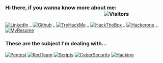 ### Hi there, if you wanna know more about me: &nbsp;&nbsp;&nbsp;&nbsp;&nbsp;&nbsp;&nbsp;&nbsp;&nbsp;&nbsp;&nbsp;&nbsp;&nbsp;&nbsp;&nbsp;&nbsp;&nbsp;&nbsp;&nbsp;&nbsp;&nbsp;&nbsp;&nbsp;&nbsp;&nbsp;&nbsp;&nbsp;&nbsp;&nbsp;&nbsp;&nbsp;&nbsp;&nbsp;&nbsp;&nbsp;&nbsp;&nbsp;&nbsp;&nbsp;&nbsp;&nbsp;&nbsp;&nbsp;&nbsp;&nbsp;&nbsp;&nbsp;&nbsp;&nbsp;&nbsp;&nbsp;&nbsp;&nbsp;&nbsp;&nbsp;&nbsp;&nbsp;&nbsp;&nbsp;&nbsp;&nbsp;&nbsp;&nbsp;&nbsp;&nbsp;&nbsp;&nbsp;&nbsp;&nbsp;&nbsp;&nbsp;&nbsp;&nbsp;&nbsp;&nbsp;&nbsp;&nbsp;&nbsp;&nbsp;&nbsp;![Visitors](https://visitor-badge.laobi.icu/badge?page_id=mood404.mood404)

[![LinkedIn](https://img.shields.io/badge/_Rodney%20Camilo-0A66C2.svg?style=flat&logo=linkedin&logoColor=white)](https://www.linkedin.com/in/rodneycamilo/) _ 
[![Github](https://img.shields.io/badge/_Rodney[mood404]-181717.svg?style=flat&logo=github&logoColor=white&link=https://github.com/mood404/)](https://github.com/mood404/) _ 
[![TryHackMe](https://img.shields.io/badge/_TryHackMe%20Profile-494649.svg?style=flat&logo=tryhackme&logoColor=white)](https://tryhackme.com/p/c4mil0) _ 
[![HackTheBox](https://img.shields.io/badge/_Rodney-9FEF00.svg?style=flat&logo=hackthebox&logoColor=white&link=https://app.hackthebox.eu/profile/)](https://app.hackthebox.eu/profile/) _ 
[![Hackerone](https://img.shields.io/badge/_Rodney-494649.svg?style=flat&logo=hackerone&logoColor=white&link=https://hackerone.com/Rodney?type=user)](https://hackerone.com/Rodney?type=user) _ 
[![MyResume](https://img.shields.io/badge/_My%20Resume-A81D33.svg?style=flat&logoColor=white)](#)


### These are the subject I'm dealing with...

[![Pentest](https://img.shields.io/badge/_Pentest-3776AB.svg?style=for-the-badge&labelColor=black)](#)
[![RedTeam](https://img.shields.io/badge/_RedTeam-A81D33.svg?style=for-the-badge&labelColor=black&logoColor=A81D33)](#)
[![Scripts](https://img.shields.io/badge/_Scripts-4EAA25.svg?style=for-the-badge&labelColor=black)](#)
[![CyberSecurity](https://img.shields.io/badge/_CyberSecurity-494649.svg?style=for-the-badge&labelColor=black)](#)
[![Hacking](https://img.shields.io/badge/_Ethical%20Hacking-181717.svg?style=for-the-badge&labelColor=black)](#)



